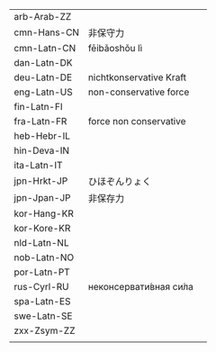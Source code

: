| | | |
|-|-|-|
| arb-Arab-ZZ |  |  |
| cmn-Hans-CN | 非保守力 |  |
| cmn-Latn-CN | fēibǎoshǒu lì |  |
| dan-Latn-DK |  |  |
| deu-Latn-DE | nichtkonservative Kraft |  |
| eng-Latn-US | non-conservative force |  |
| fin-Latn-FI |  |  |
| fra-Latn-FR | force non conservative |  |
| heb-Hebr-IL |  |  |
| hin-Deva-IN |  |  |
| ita-Latn-IT |  |  |
| jpn-Hrkt-JP | ひほぞんりょく |  |
| jpn-Jpan-JP | 非保存力 |  |
| kor-Hang-KR |  |  |
| kor-Kore-KR |  |  |
| nld-Latn-NL |  |  |
| nob-Latn-NO |  |  |
| por-Latn-PT |  |  |
| rus-Cyrl-RU | неконсервати́вная си́ла |  |
| spa-Latn-ES |  |  |
| swe-Latn-SE |  |  |
| zxx-Zsym-ZZ |  |  |
|  |  |  |
